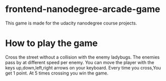 frontend-nanodegree-arcade-game
===============================
This game is made for the udacity nanodegree course projects.


How to play the game
=====================

Cross the street without a collision with the enemy ladybugs.
The enemies pass by at different speed per enemy.
You can move the player with the keys up,down,left,right arrows on your keyboard.
Every time you cross,You get 1 point.
At 5 times crossing you win the game.



